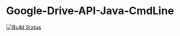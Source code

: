 # Google-Drive-API-Java-CmdLine
[![Build Status](https://travis-ci.org/wuxinli1025/Google-Drive-API-Java-CmdLine.svg?branch=master)](https://travis-ci.org/wuxinli1025/Google-Drive-API-Java-CmdLine)
